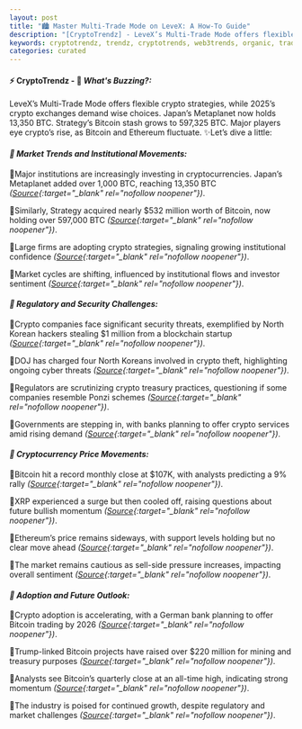 ```yaml
---
layout: post
title: "🏙️ Master Multi-Trade Mode on LeveX: A How-To Guide"
description: "[CryptoTrendz] - LeveX’s Multi-Trade Mode offers flexible crypto strategies, while 2025’s crypto exchanges demand wise choices. Japan’s Metaplanet now holds 13,350 BTC. Strategy’s Bitcoin stash grows to 597,325 BTC. Major players eye crypto’s rise, as Bitcoin and Ethereum fluctuate."
keywords: cryptotrendz, trendz, cryptotrends, web3trends, organic, trading, Crypto, SOL, Market, Ethereum, Analyst, BTC, Bitcoin, Bank
categories: curated
---
```


#### ⚡ CryptoTrendz - 📌 *What's Buzzing?:*

LeveX’s Multi-Trade Mode offers flexible crypto strategies, while 2025’s crypto exchanges demand wise choices. Japan’s Metaplanet now holds 13,350 BTC. Strategy’s Bitcoin stash grows to 597,325 BTC. Major players eye crypto’s rise, as Bitcoin and Ethereum fluctuate. ✨Let’s dive a little:


#### *🔖  Market Trends and Institutional Movements:*  

🔹Major institutions are increasingly investing in cryptocurrencies. Japan’s Metaplanet added over 1,000 BTC, reaching 13,350 BTC *([Source](https://s.avyag.com/eixz){:target="_blank" rel="nofollow noopener"})*.  

🔹Similarly, Strategy acquired nearly $532 million worth of Bitcoin, now holding over 597,000 BTC *([Source](https://s.avyag.com/w10a){:target="_blank" rel="nofollow noopener"})*.  

🔹Large firms are adopting crypto strategies, signaling growing institutional confidence *([Source](https://s.avyag.com/7rub){:target="_blank" rel="nofollow noopener"})*.  

🔹Market cycles are shifting, influenced by institutional flows and investor sentiment *([Source](https://s.avyag.com/ldzl){:target="_blank" rel="nofollow noopener"})*.  

#### *🔖  Regulatory and Security Challenges:*  

🔹Crypto companies face significant security threats, exemplified by North Korean hackers stealing $1 million from a blockchain startup *([Source](https://s.avyag.com/3i7m){:target="_blank" rel="nofollow noopener"})*.  

🔹DOJ has charged four North Koreans involved in crypto theft, highlighting ongoing cyber threats *([Source](https://s.avyag.com/3i7m){:target="_blank" rel="nofollow noopener"})*.  

🔹Regulators are scrutinizing crypto treasury practices, questioning if some companies resemble Ponzi schemes *([Source](https://s.avyag.com/t5vs){:target="_blank" rel="nofollow noopener"})*.  

🔹Governments are stepping in, with banks planning to offer crypto services amid rising demand *([Source](https://s.avyag.com/c6go){:target="_blank" rel="nofollow noopener"})*.  

#### *🔖  Cryptocurrency Price Movements:*  

🔹Bitcoin hit a record monthly close at $107K, with analysts predicting a 9% rally *([Source](https://s.avyag.com/wiuh){:target="_blank" rel="nofollow noopener"})*.  

🔹XRP experienced a surge but then cooled off, raising questions about future bullish momentum *([Source](https://s.avyag.com/xzvx){:target="_blank" rel="nofollow noopener"})*.  

🔹Ethereum’s price remains sideways, with support levels holding but no clear move ahead *([Source](https://s.avyag.com/wb1d){:target="_blank" rel="nofollow noopener"})*.  

🔹The market remains cautious as sell-side pressure increases, impacting overall sentiment *([Source](https://s.avyag.com/8v8e){:target="_blank" rel="nofollow noopener"})*.  

#### *🔖  Adoption and Future Outlook:*  

🔹Crypto adoption is accelerating, with a German bank planning to offer Bitcoin trading by 2026 *([Source](https://s.avyag.com/c6go){:target="_blank" rel="nofollow noopener"})*.  

🔹Trump-linked Bitcoin projects have raised over $220 million for mining and treasury purposes *([Source](https://s.avyag.com/9g9e){:target="_blank" rel="nofollow noopener"})*.  

🔹Analysts see Bitcoin’s quarterly close at an all-time high, indicating strong momentum *([Source](https://s.avyag.com/h4hx){:target="_blank" rel="nofollow noopener"})*.  

🔹The industry is poised for continued growth, despite regulatory and market challenges *([Source](https://s.avyag.com/gtyu){:target="_blank" rel="nofollow noopener"})*.
